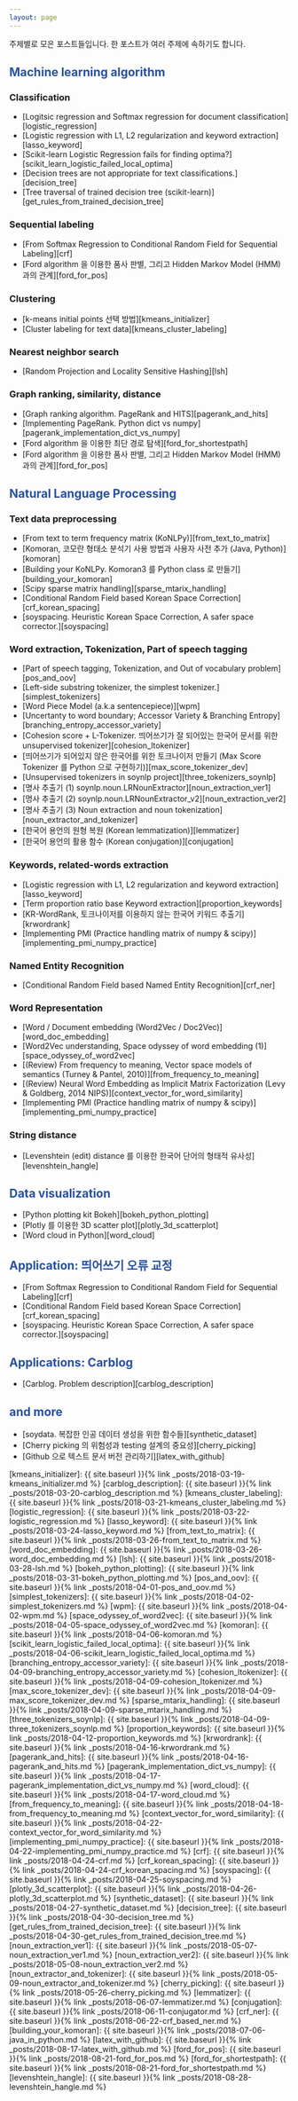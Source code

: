 ```yaml
---
layout: page
---
```


주제별로 모은 포스트들입니다. 한 포스트가 여러 주제에 속하기도 합니다.

<font color="#2851a4"><h2>Machine learning algorithm</h2></font>

### Classification
- [Logitsic regression and Softmax regression for document classification][logistic_regression]
- [Logistic regression with L1, L2 regularization and keyword extraction][lasso_keyword]
- [Scikit-learn Logistic Regression fails for finding optima?][scikit_learn_logistic_failed_local_optima]
- [Decision trees are not appropriate for text classifications.][decision_tree]
- [Tree traversal of trained decision tree (scikit-learn)][get_rules_from_trained_decision_tree]

### Sequential labeling
- [From Softmax Regression to Conditional Random Field for Sequential Labeling][crf]
- [Ford algorithm 을 이용한 품사 판별, 그리고 Hidden Markov Model (HMM) 과의 관계][ford_for_pos]

### Clustering
- [k-means initial points 선택 방법][kmeans_initializer]
- [Cluster labeling for text data][kmeans_cluster_labeling]

### Nearest neighbor search
- [Random Projection and Locality Sensitive Hashing][lsh]

### Graph ranking, similarity, distance
- [Graph ranking algorithm. PageRank and HITS][pagerank_and_hits]
- [Implementing PageRank. Python dict vs numpy][pagerank_implementation_dict_vs_numpy]
- [Ford algorithm 을 이용한 최단 경로 탐색][ford_for_shortestpath]
- [Ford algorithm 을 이용한 품사 판별, 그리고 Hidden Markov Model (HMM) 과의 관계][ford_for_pos]


<font color="#2851a4"><h2>Natural Language Processing</h2></font>

### Text data preprocessing
- [From text to term frequency matrix (KoNLPy)][from_text_to_matrix]
- [Komoran, 코모란 형태소 분석기 사용 방법과 사용자 사전 추가 (Java, Python)][komoran]
- [Building your KoNLPy. Komoran3 를 Python class 로 만들기][building_your_komoran]
- [Scipy sparse matrix handling][sparse_mtarix_handling]
- [Conditional Random Field based Korean Space Correction][crf_korean_spacing]
- [soyspacing. Heuristic Korean Space Correction, A safer space corrector.][soyspacing]

### Word extraction, Tokenization, Part of speech tagging
- [Part of speech tagging, Tokenization, and Out of vocabulary problem][pos_and_oov]
- [Left-side substring tokenizer, the simplest tokenizer.][simplest_tokenizers]
- [Word Piece Model (a.k.a sentencepiece)][wpm]
- [Uncertanty to word boundary; Accessor Variety & Branching Entropy][branching_entropy_accessor_variety]
- [Cohesion score + L-Tokenizer. 띄어쓰기가 잘 되어있는 한국어 문서를 위한 unsupervised tokenizer][cohesion_ltokenizer]
- [띄어쓰기가 되어있지 않은 한국어를 위한 토크나이저 만들기 (Max Score Tokenizer 를 Python 으로 구현하기)][max_score_tokenizer_dev]
- [Unsupervised tokenizers in soynlp project][three_tokenizers_soynlp]
- [명사 추출기 (1) soynlp.noun.LRNounExtractor][noun_extraction_ver1]
- [명사 추출기 (2) soynlp.noun.LRNounExtractor_v2][noun_extraction_ver2]
- [명사 추출기 (3) Noun extraction and noun tokenization][noun_extractor_and_tokenizer]
- [한국어 용언의 원형 복원 (Korean lemmatization)][lemmatizer]
- [한국어 용언의 활용 함수 (Korean conjugation)][conjugation]

### Keywords, related-words extraction
- [Logistic regression with L1, L2 regularization and keyword extraction][lasso_keyword]
- [Term proportion ratio base Keyword extraction][proportion_keywords]
- [KR-WordRank, 토크나이저를 이용하지 않는 한국어 키워드 추출기][krwordrank]
- [Implementing PMI (Practice handling matrix of numpy & scipy)][implementing_pmi_numpy_practice]

### Named Entity Recognition
- [Conditional Random Field based Named Entity Recognition][crf_ner]

### Word Representation
- [Word / Document embedding (Word2Vec / Doc2Vec)][word_doc_embedding]
- [Word2Vec understanding, Space odyssey of word embedding (1)][space_odyssey_of_word2vec]
- [(Review) From frequency to meaning, Vector space models of semantics (Turney & Pantel, 2010)][from_frequency_to_meaning]
- [(Review) Neural Word Embedding as Implicit Matrix Factorization (Levy & Goldberg, 2014 NIPS)][context_vector_for_word_similarity]
- [Implementing PMI (Practice handling matrix of numpy & scipy)][implementing_pmi_numpy_practice]

### String distance
- [Levenshtein (edit) distance 를 이용한 한국어 단어의 형태적 유사성][levenshtein_hangle]

<font color="#2851a4"><h2>Data visualization</h2></font>
- [Python plotting kit Bokeh][bokeh_python_plotting]
- [Plotly 를 이용한 3D scatter plot][plotly_3d_scatterplot]
- [Word cloud in Python][word_cloud]

<font color="#2851a4"><h2>Application: 띄어쓰기 오류 교정</h2></font>
- [From Softmax Regression to Conditional Random Field for Sequential Labeling][crf]
- [Conditional Random Field based Korean Space Correction][crf_korean_spacing]
- [soyspacing. Heuristic Korean Space Correction, A safer space corrector.][soyspacing]

<font color="#2851a4"><h2>Applications: Carblog</h2></font>
- [Carblog. Problem description][carblog_description]

<font color="#2851a4"><h2>and more</h2></font>
- [soydata. 복잡한 인공 데이터 생성을 위한 함수들][synthetic_dataset]
- [Cherry picking 의 위험성과 testing 설계의 중요성][cherry_picking]
- [Github 으로 텍스트 문서 버전 관리하기][latex_with_github]


[kmeans_initializer]: {{ site.baseurl }}{% link _posts/2018-03-19-kmeans_initializer.md %}
[carblog_description]: {{ site.baseurl }}{% link _posts/2018-03-20-carblog_description.md %}
[kmeans_cluster_labeling]: {{ site.baseurl }}{% link _posts/2018-03-21-kmeans_cluster_labeling.md %}
[logistic_regression]: {{ site.baseurl }}{% link _posts/2018-03-22-logistic_regression.md %}
[lasso_keyword]: {{ site.baseurl }}{% link _posts/2018-03-24-lasso_keyword.md %}
[from_text_to_matrix]: {{ site.baseurl }}{% link _posts/2018-03-26-from_text_to_matrix.md %}
[word_doc_embedding]: {{ site.baseurl }}{% link _posts/2018-03-26-word_doc_embedding.md %}
[lsh]: {{ site.baseurl }}{% link _posts/2018-03-28-lsh.md %}
[bokeh_python_plotting]: {{ site.baseurl }}{% link _posts/2018-03-31-bokeh_python_plotting.md %}
[pos_and_oov]: {{ site.baseurl }}{% link _posts/2018-04-01-pos_and_oov.md %}
[simplest_tokenizers]: {{ site.baseurl }}{% link _posts/2018-04-02-simplest_tokenizers.md %}
[wpm]: {{ site.baseurl }}{% link _posts/2018-04-02-wpm.md %}
[space_odyssey_of_word2vec]: {{ site.baseurl }}{% link _posts/2018-04-05-space_odyssey_of_word2vec.md %}
[komoran]: {{ site.baseurl }}{% link _posts/2018-04-06-komoran.md %}
[scikit_learn_logistic_failed_local_optima]: {{ site.baseurl }}{% link _posts/2018-04-06-scikit_learn_logistic_failed_local_optima.md %}
[branching_entropy_accessor_variety]: {{ site.baseurl }}{% link _posts/2018-04-09-branching_entropy_accessor_variety.md %}
[cohesion_ltokenizer]: {{ site.baseurl }}{% link _posts/2018-04-09-cohesion_ltokenizer.md %}
[max_score_tokenizer_dev]: {{ site.baseurl }}{% link _posts/2018-04-09-max_score_tokenizer_dev.md %}
[sparse_mtarix_handling]: {{ site.baseurl }}{% link _posts/2018-04-09-sparse_mtarix_handling.md %}
[three_tokenizers_soynlp]: {{ site.baseurl }}{% link _posts/2018-04-09-three_tokenizers_soynlp.md %}
[proportion_keywords]: {{ site.baseurl }}{% link _posts/2018-04-12-proportion_keywords.md %}
[krwordrank]: {{ site.baseurl }}{% link _posts/2018-04-16-krwordrank.md %}
[pagerank_and_hits]: {{ site.baseurl }}{% link _posts/2018-04-16-pagerank_and_hits.md %}
[pagerank_implementation_dict_vs_numpy]: {{ site.baseurl }}{% link _posts/2018-04-17-pagerank_implementation_dict_vs_numpy.md %}
[word_cloud]: {{ site.baseurl }}{% link _posts/2018-04-17-word_cloud.md %}
[from_frequency_to_meaning]: {{ site.baseurl }}{% link _posts/2018-04-18-from_frequency_to_meaning.md %}
[context_vector_for_word_similarity]: {{ site.baseurl }}{% link _posts/2018-04-22-context_vector_for_word_similarity.md %}
[implementing_pmi_numpy_practice]: {{ site.baseurl }}{% link _posts/2018-04-22-implementing_pmi_numpy_practice.md %}
[crf]: {{ site.baseurl }}{% link _posts/2018-04-24-crf.md %}
[crf_korean_spacing]: {{ site.baseurl }}{% link _posts/2018-04-24-crf_korean_spacing.md %}
[soyspacing]: {{ site.baseurl }}{% link _posts/2018-04-25-soyspacing.md %}
[plotly_3d_scatterplot]: {{ site.baseurl }}{% link _posts/2018-04-26-plotly_3d_scatterplot.md %}
[synthetic_dataset]: {{ site.baseurl }}{% link _posts/2018-04-27-synthetic_dataset.md %}
[decision_tree]: {{ site.baseurl }}{% link _posts/2018-04-30-decision_tree.md %}
[get_rules_from_trained_decision_tree]: {{ site.baseurl }}{% link _posts/2018-04-30-get_rules_from_trained_decision_tree.md %}
[noun_extraction_ver1]: {{ site.baseurl }}{% link _posts/2018-05-07-noun_extraction_ver1.md %}
[noun_extraction_ver2]: {{ site.baseurl }}{% link _posts/2018-05-08-noun_extraction_ver2.md %}
[noun_extractor_and_tokenizer]: {{ site.baseurl }}{% link _posts/2018-05-09-noun_extractor_and_tokenizer.md %}
[cherry_picking]: {{ site.baseurl }}{% link _posts/2018-05-26-cherry_picking.md %}
[lemmatizer]: {{ site.baseurl }}{% link _posts/2018-06-07-lemmatizer.md %}
[conjugation]: {{ site.baseurl }}{% link _posts/2018-06-11-conjugator.md %}
[crf_ner]: {{ site.baseurl }}{% link _posts/2018-06-22-crf_based_ner.md %}
[building_your_komoran]: {{ site.baseurl }}{% link _posts/2018-07-06-java_in_python.md %}
[latex_with_github]: {{ site.baseurl }}{% link _posts/2018-08-17-latex_with_github.md %}
[ford_for_pos]: {{ site.baseurl }}{% link _posts/2018-08-21-ford_for_pos.md %}
[ford_for_shortestpath]: {{ site.baseurl }}{% link _posts/2018-08-21-ford_for_shortestpath.md %}
[levenshtein_hangle]: {{ site.baseurl }}{% link _posts/2018-08-28-levenshtein_hangle.md %}